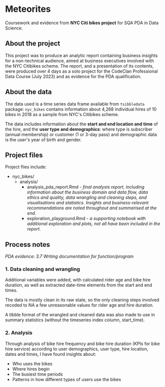 # Meteorites
 
Coursework and evidence from **NYC Citi bikes project** for SQA PDA in Data Science.
 
## About the project
 
This project was to produce an analytic report containing business insights for a non-technical audience, aimed at business executives involved with the NYC Citibikes scheme. The report, and a presentation of its contents, were produced over 4 days as a solo project for the CodeClan Professional Data Course (July 2023) and as evidence for the PDA qualification.

## About the data

The data used is a time series data frame available from `tsibbledata` package: `nyc_bikes` contains information about 4,268 individual hires of 10 bikes in 2018 as a sample from NYC's Citibikes scheme.

The data includes information about the **start and end location and time** of the hire, and the **user type and demographics**: where type is subscriber (annual membership) or customer (1 or 3-day pass) and demographic data is the user's year of birth and gender.

## Project files

Project files include:
 
* nyc_bikes/
  * analysis/
    * analysis_pda_report.Rmd - _final analysis report, including information about the business domain and data flow, data ethics and quality, data wrangling and cleaning steps, and visualisations and statistics. Insights and business-relevant recommendations are noted throughout and summarised at the end._
    * exploration_playground.Rmd - _a supporting notebook with additional exploration and plots, not all have been included in the report._

## Process notes

_PDA evidence: 3.7 Writing documentation for function/program_

### 1. Data cleaning and wrangling

Additional variables were added, with calculated rider age and bike hire duration, as well as extracted date-time elements from the start and end times.

The data is mostly clean in its raw state, so the only cleaning steps involved recoded to NA a few unreasonable values for rider age and hire duration.

A tibble format of the wrangled and cleaned data was also made to use in summary statistics (without the timeseries index column, start_time).

### 2. Analysis

Through analysis of bike hire frequency and bike hire duration (KPIs for bike hire service) according to user demographics, user type, hire location, dates and times, I have found insights about:

* Who uses the bikes
* Where hires begin
* The busiest time periods
* Patterns in how different types of users use the bikes

